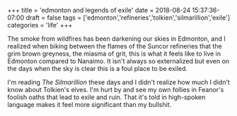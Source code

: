 +++
title = 'edmonton and legends of exile'
date = 2018-08-24 15:37:36-07:00
draft = false
tags = ['edmonton','refineries','tolkien','silmarillion','exile']
categories = 'life'
+++

The smoke from wildfires has been darkening our skies in Edmonton, and I realized when biking between the flames of the Suncor refineries that the grim brown greyness, the miasma of grit, this is what it feels like to live in Edmonton compared to Nanaimo. It isn't always so externalized but even on the days when the sky is clear this is a foul place to be exiled.

I'm reading *The Silmarillion* these days and I didn't realize how much I didn't know about Tolkien's elves. I'm hurt by and see my own follies in Feanor's foolish oaths that lead to exile and ruin. That it's told in high-spoken language makes it feel more significant than my bullshit.

